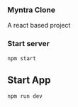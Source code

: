 ### Myntra Clone
A react based project

### Start server
```shell
npm start
```

## Start App
```shell
npm run dev
```

